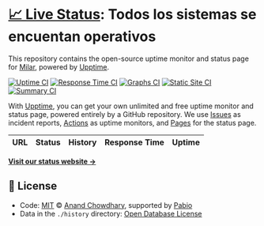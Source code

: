 # [📈 Live Status](https://status.milar.farm): <!--live status--> **Todos los sistemas se encuentan operativos**

This repository contains the open-source uptime monitor and status page for [Milar](https://status.milar.farm), powered by [Upptime](https://github.com/upptime/upptime).

[![Uptime CI](https://github.com/TecnicaMilar/upptime/workflows/Uptime%20CI/badge.svg)](https://github.com/TecnicaMilar/upptime/actions?query=workflow%3A%22Uptime+CI%22)
[![Response Time CI](https://github.com/TecnicaMilar/upptime/workflows/Response%20Time%20CI/badge.svg)](https://github.com/TecnicaMilar/upptime/actions?query=workflow%3A%22Response+Time+CI%22)
[![Graphs CI](https://github.com/TecnicaMilar/upptime/workflows/Graphs%20CI/badge.svg)](https://github.com/TecnicaMilar/upptime/actions?query=workflow%3A%22Graphs+CI%22)
[![Static Site CI](https://github.com/TecnicaMilar/upptime/workflows/Static%20Site%20CI/badge.svg)](https://github.com/TecnicaMilar/upptime/actions?query=workflow%3A%22Static+Site+CI%22)
[![Summary CI](https://github.com/TecnicaMilar/upptime/workflows/Summary%20CI/badge.svg)](https://github.com/TecnicaMilar/upptime/actions?query=workflow%3A%22Summary+CI%22)

With [Upptime](https://upptime.js.org), you can get your own unlimited and free uptime monitor and status page, powered entirely by a GitHub repository. We use [Issues](https://github.com/TecnicaMilar/upptime/issues) as incident reports, [Actions](https://github.com/TecnicaMilar/upptime/actions) as uptime monitors, and [Pages](https://status.milar.farm) for the status page.

<!--start: status pages-->
<!-- This summary is generated by Upptime (https://github.com/upptime/upptime) -->
<!-- Do not edit this manually, your changes will be overwritten -->
<!-- prettier-ignore -->
| URL | Status | History | Response Time | Uptime |
| --- | ------ | ------- | ------------- | ------ |


<!--end: status pages-->

[**Visit our status website →**](https://status.milar.farm)

## 📄 License

- Code: [MIT](./LICENSE) © [Anand Chowdhary](https://anandchowdhary.com), supported by [Pabio](https://pabio.com)
- Data in the `./history` directory: [Open Database License](https://opendatacommons.org/licenses/odbl/1-0/)
